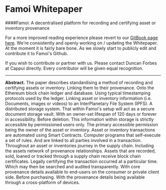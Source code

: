 # Famoi Whitepaper 



####Famoi: A decentralised platform for recording and certifying asset or inventory provenance


For a more improved reading experience please revert to our [GitBook page here](https://www.gitbook.com/book/duncanaforbes/famoi-whitepaper/details). We're consistently and openly working on / updating the Whitepaper. At the moment it is fairly bare bone. As we slowly start to publicly edit and contribute it to Famoi's Github. 

If you wish to contribute or partner with us. Please contact Duncan Forbes at Cappui directly. Every contributor will be given equal recognition.


---


**Abstract.** The paper describes standardising a method of recording and certifying assets or inventory. Linking them to their provenance. Onto the Ethereum block chain ledger and database. Using typical timestamping protocols used by the ledger. Linking asset or inventory information (i.e. Documents, images or videos) to an InterPlanetary File System (IPFS). A distributed storage system. That within Famoi's setup will act as a secure document storage vault. With an owner-set lifespan of 120 days or forever in accessibility. Before deletion. This information within storage is strictly accessible by permissioned users only. The primary accessible permission being the owner of the asset or inventory. Asset or inventory transactions are automated using Smart Contracts. Computer programs that self-execute a set of rules. And are linked to all parties involved in a transaction. Throughout an asset or inventories journey in the supply chain. Including the assets network of provenance relationships. Assets that are recorded, sold, loaned or tracked through a supply chain receive block chain certificates. Legally certifying the transaction occurred at a particular time. Which may then be searched and audited transparently. With core provenance details available to end-users on the consumer or private client side. Before purchasing. With the provenance details being available through a cross-platform of devices.

